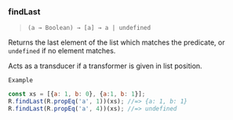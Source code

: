 ### findLast

> ```(a → Boolean) → [a] → a | undefined```

Returns the last element of the list which matches the predicate, or `undefined` if no element matches.

Acts as a transducer if a transformer is given in list position.

`Example`

```js
const xs = [{a: 1, b: 0}, {a:1, b: 1}];
R.findLast(R.propEq('a', 1))(xs); //=> {a: 1, b: 1}
R.findLast(R.propEq('a', 4))(xs); //=> undefined
```